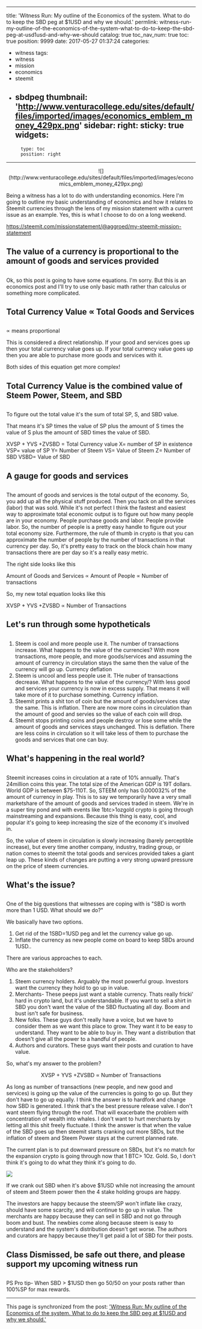 
---
title: 'Witness Run: My outline of the Economics of the system.  What to do to keep the SBD peg at $1USD and why we should.'
permlink: witness-run-my-outline-of-the-economics-of-the-system-what-to-do-to-keep-the-sbd-peg-at-usd1usd-and-why-we-should
catalog: true
toc_nav_num: true
toc: true
position: 9999
date: 2017-05-27 01:37:24
categories:
- witness
tags:
- witness
- mission
- economics
- steemit
- sbdpeg
thumbnail: 'http://www.venturacollege.edu/sites/default/files/imported/images/economics_emblem_money_429px.png'
sidebar:
    right:
        sticky: true
widgets:
    -
        type: toc
        position: right
---


<center> ![](http://www.venturacollege.edu/sites/default/files/imported/images/economics_emblem_money_429px.png) </center>

Being a witness has a lot to do with understanding economics.  Here I'm going to outline my basic understanding of economics and how it relates to Steemit currencies through the lens of my mission statement with a current issue as an example.  Yes, this is what I choose to do on a long weekend.

https://steemit.com/missionstatement/@aggroed/my-steemit-mission-statement

## The value of a currency is proportional to the amount of goods and services provided <h2>

Ok, so this post is going to have some equations.  I'm sorry.  But this is an economics post and I'll try to use only basic math rather than calculus or something more complicated.

 ## Total Currency Value ∝ Total Goods and Services <h2> 

∝ means proportional

This is considered a direct relationship.  If your good and services goes up then your total currency value goes up.  If your total currency value goes up then you are able to purchase more goods and services with it.

Both sides of this equation get more complex!

## Total Currency Value is the combined value of Steem Power, Steem, and SBD <h2>

To figure out the total value it's the sum of total SP, S, and SBD value.  

That means it's SP times the value of SP plus the amount of S times the value of S plus the amount of SBD times the value of SBD.

XVSP + YVS +ZVSBD =  Total Currency value
X= number of SP in existence
VSP= value of SP
Y= Number of Steem
VS= Value of Steem
Z= Number of SBD
VSBD= Value of SBD

## A gauge for goods and services <h2>

The amount of goods and services is the total output of the economy.  So, you add up all the physical stuff produced.  Then you tack on all the services (labor) that was sold.  While it's not perfect I think the fastest and easiest way to approximate total economic output is to figure out how many people are in your economy.  People purchase goods and labor.  People provide labor.  So, the number of people is a pretty easy handle to figure out your total economy size.  Furthermore, the rule of thumb in crypto is that you can approximate the number of people by the number of transactions in that currency per day.  So, it's pretty easy to track on the block chain how many transactions there are per day so it's a really easy metric.

The right side looks like this

Amount of Goods and Services ∝ Amount of People ∝ Number of  transactions

So, my new total equation looks like this

XVSP + YVS +ZVSBD ∝ Number of Transactions

## Let's run through some hypotheticals <h2>
1.  Steem is cool and more people use it.  The number of transactions increase.  What happens to the value of the currencies?
With more transactions, more people, and more goods/services and assuming the amount of currency in circulation stays the same then the value of the currency will go up.  Currency deflation
2.  Steem is uncool and less people use it.  THe nuber of transactions decrease.  What happens to the value of the currency/?
With less good and services your currency is now in excess supply.  That means it will take more of it to purchase something.  Currency inflation.
3.  Steemit prints a shit ton of coin but the amount of goods/services stay the same.  This is inflation.  There are now more coins in circulation than the amount of good and servies so the value of each coin will drop.
4.  Steemit stops printing coins and people destroy or lose some while the amount of goods and services stays unchanged.  This is deflation.  There are less coins in circulation so it will take less of them to purchase the goods and services that one can buy.

## What's happening in the real world? <h2>
Steemit increases coins in circulation at a rate of 10% annually.  That's 24million coins this year.  The total size of the American GDP is 19T dollars.   World GDP is between $75-110T.  So, STEEM only has 0.000032% of the amount of currency in play.  This is to say we temporarily have a very small marketshare of the amount of goods and services traded in steem.  We're in a super tiny pond and with events like 1btc>1ozgold crypto is going through mainstreaming and expansions.  Because this thing is easy, cool, and popular it's going to keep increasing the size of the economy it's involved in.  

So, the value of steem in circulation is slowly increasing (barely perceptible increase), but every time another company, industry, trading group, or nation comes to steemit the total goods and services provided takes a giant leap up.  These kinds of changes are putting a very strong upward pressure on the price of steem currencies.

## What's the issue? <h2>
One of the big questions that witnesses are coping with is "SBD is worth more than 1 USD.  What should we do?"

We basically have two options.
1.  Get rid of the 1SBD=1USD peg and let the currency value go up.
2.  Inflate the currency as new people come on board to keep SBDs around 1USD..

There are various approaches to each.

Who are the stakeholders?
1.  Steem currency holders.  Arguably the most powerful group.  Investors want the currency they hold to go up in value.
2.  Merchants-  These peeps just want a stable currency.  Thats really fricki' hard in crypto land, but it's understandable.  If you want to sell a shirt in SBD you don't want the value of the SBD fluctuating all day.  Boom and bust isn't safe for business.
3.  New folks.  These guys don't really have a voice, but we have to consider them as we want this place to grow.  They want it to be easy to understand.  They want to be able to buy in.  They want a distribution that doesn't give all the power to a handful of people.
4. Authors and curators.  These guys want their posts and curation to have value.

So, what's my answer to the problem?

<center> XVSP + YVS +ZVSBD ∝ Number of Transactions </center>

As long as number of transactions (new people, and new good and services) is going up the value of the currencies is going to go up.  But they don't have to go up equally.  I think the answer is to hardfork and change how SBD is generated.  I think that's the best pressure release valve.  I don't want steem flying through the roof. That will exacerbate the problem with concentration of wealth into whales.  I don't want to hurt merchants by letting all this shit freely fluctuate.  I think the answer is that when the value of the SBD goes up then steemit starts cranking out more SBDs, but the inflation of steem and Steem Power stays at the current planned rate.

The current plan is to put downward pressure on SBDs, but it's no match for the expansion crypto is going through now that 1 BTC> 1Oz. Gold.  So, I don't think it's going to do what they think it's going to do.

![](http://i0.kym-cdn.com/entries/icons/original/000/010/692/19789999.jpg)

If we crank out SBD when it's above $1USD while not increasing the amount of steem and Steem power then the 4 stake holding groups are happy.  

The investors are happy because the steem/SP won't inflate like crazy, should have some scarcity, and will continue to go up in value.
The merchants are happy because they can sell in SBD and not go through boom and bust.
The newbies come along because steem is easy to understand and the system's distribution doesn't get worse.
The authors and curators are happy because they'll get paid a lot of SBD for their posts.

## Class Dismissed, be safe out there, and please support my upcoming witness run <h2>

PS Pro tip-  When SBD > $1USD then go 50/50 on your posts rather than 100%SP for max rewards.

- - -

This page is synchronized from the post: ['Witness Run: My outline of the Economics of the system.  What to do to keep the SBD peg at $1USD and why we should.'](https://steemit.com/@aggroed/witness-run-my-outline-of-the-economics-of-the-system-what-to-do-to-keep-the-sbd-peg-at-usd1usd-and-why-we-should)
